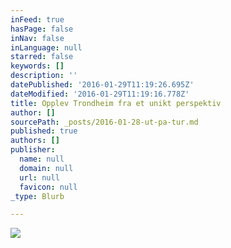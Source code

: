 ```yaml
---
inFeed: true
hasPage: false
inNav: false
inLanguage: null
starred: false
keywords: []
description: ''
datePublished: '2016-01-29T11:19:26.695Z'
dateModified: '2016-01-29T11:19:16.778Z'
title: Opplev Trondheim fra et unikt perspektiv
author: []
sourcePath: _posts/2016-01-28-ut-pa-tur.md
published: true
authors: []
publisher:
  name: null
  domain: null
  url: null
  favicon: null
_type: Blurb

---
```

![](https://the-grid-user-content.s3-us-west-2.amazonaws.com/ba141233-8a24-4275-a734-ef59cb50cc01.jpg)